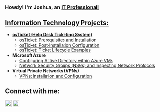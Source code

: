 ### Howdy! I'm Joshua, an <a href="https://linkedin.com/in/joshua-ibarra-762x51mm/">IT Professional!</h1>

<h2> Information Technology Projects:</h2>

- <b>osTicket (Help Desk Ticketing System)</b>
  - [osTicket: Prerequisites and Installation](https://github.com/ijoshua932/osticket-prereqs)
  - [osTicket: Post-Installation Configuration](https://github.com/ijoshua932/post-install-config)
  - [osTicket: Ticket Lifecycle Examples](https://github.com/ijoshua932/ticket-lifecycle)
- <b>Microsoft Azure</b>
  - [Configuring Active Directory within Azure VMs](https://github.com/ijoshua932/configure-ad)
  - [Network Security Groups (NSGs) and Inspecting Network Protocols](https://github.com/ijoshua932/azure-network-protocols)
- <b>Virtual Private Networks (VPNs)</b>
  - [VPNs: Installation and Configuration](https://github.com/ijoshua932/osticket-prereqs)

<h2>Connect with me:</h2>

[<img align="left" alt="Josh | LinkedIn" width="22px" src="https://cdn.jsdelivr.net/npm/simple-icons@v3/icons/linkedin.svg" />][linkedin]
[<img align="left" alt="Josh | Twitter" width="22px" src="https://cdn.jsdelivr.net/npm/simple-icons@v3/icons/twitter.svg" />][twitter]

[linkedin]: https://linkedin.com/in/joshua-ibarra-762x51mm/
[twitter]: https://twitter.com/ijoshua76251
<!--
**ijoshua932/ijoshua932** is a ✨ _special_ ✨ repository because its `README.md` (this file) appears on your GitHub profile.
